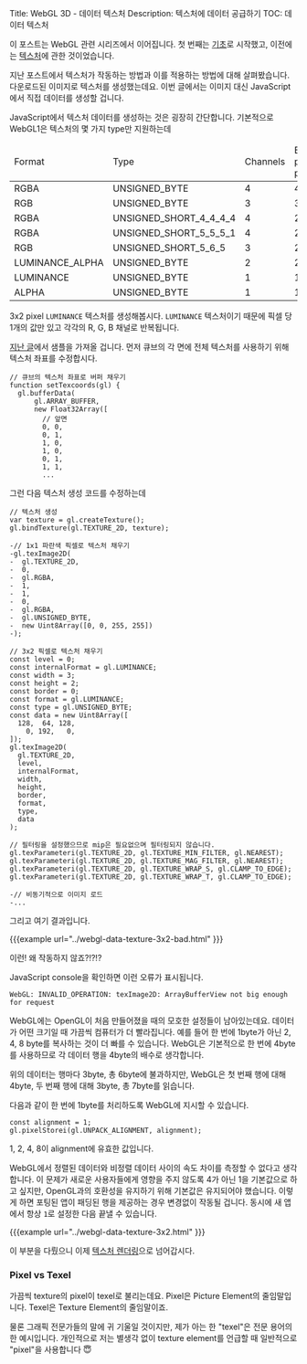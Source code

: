 Title: WebGL 3D - 데이터 텍스처
Description: 텍스처에 데이터 공급하기
TOC: 데이터 텍스처


이 포스트는 WebGL 관련 시리즈에서 이어집니다.
첫 번째는 [기초](webgl-fundamentals.html)로 시작했고, 이전에는 [텍스처](webgl-3d-textures.html)에 관한 것이었습니다.

지난 포스트에서 텍스처가 작동하는 방법과 이를 적용하는 방법에 대해 살펴봤습니다.
다운로드된 이미지로 텍스처를 생성했는데요.
이번 글에서는 이미지 대신 JavaScript에서 직접 데이터를 생성할 겁니다.

JavaScript에서 텍스처 데이터를 생성하는 것은 굉장히 간단합니다.
기본적으로 WebGL1은 텍스처의 몇 가지 type만 지원하는데

<div class="webgl_center">
  <table class="tabular-data tabular-data1">
    <thead>
      <tr><td>Format</td><td>Type</td><td>Channels</td><td>Bytes per pixel</td></tr>
    </thead>
    <tbody>
      <tr><td>RGBA</td><td>UNSIGNED_BYTE</td><td>4</td><td>4</td></tr>
      <tr><td>RGB</td><td>UNSIGNED_BYTE</td><td>3</td><td>3</td></tr>
      <tr><td>RGBA</td><td>UNSIGNED_SHORT_4_4_4_4</td><td>4</td><td>2</td></tr>
      <tr><td>RGBA</td><td>UNSIGNED_SHORT_5_5_5_1</td><td>4</td><td>2</td></tr>
      <tr><td>RGB</td><td>UNSIGNED_SHORT_5_6_5</td><td>3</td><td>2</td></tr>
      <tr><td>LUMINANCE_ALPHA</td><td>UNSIGNED_BYTE</td><td>2</td><td>2</td></tr>
      <tr><td>LUMINANCE</td><td>UNSIGNED_BYTE</td><td>1</td><td>1</td></tr>
      <tr><td>ALPHA</td><td>UNSIGNED_BYTE</td><td>1</td><td>1</td></tr>
    </tbody>
  </table>
</div>

3x2 pixel `LUMINANCE` 텍스처를 생성해봅시다.
`LUMINANCE` 텍스처이기 때문에 픽셀 당 1개의 값만 있고 각각의 R, G, B 채널로 반복됩니다.

[지난 글](webgl-3d-textures.html)에서 샘플을 가져올 겁니다.
먼저 큐브의 각 면에 전체 텍스처를 사용하기 위해 텍스처 좌표를 수정합시다.

```
// 큐브의 텍스처 좌표로 버퍼 채우기
function setTexcoords(gl) {
  gl.bufferData(
      gl.ARRAY_BUFFER,
      new Float32Array([
        // 앞면
        0, 0,
        0, 1,
        1, 0,
        1, 0,
        0, 1,
        1, 1,
        ...
```

그런 다음 텍스처 생성 코드를 수정하는데

```
// 텍스처 생성
var texture = gl.createTexture();
gl.bindTexture(gl.TEXTURE_2D, texture);

-// 1x1 파란색 픽셀로 텍스처 채우기
-gl.texImage2D(
-  gl.TEXTURE_2D,
-  0,
-  gl.RGBA,
-  1,
-  1,
-  0,
-  gl.RGBA,
-  gl.UNSIGNED_BYTE,
-  new Uint8Array([0, 0, 255, 255])
-);

// 3x2 픽셀로 텍스처 채우기
const level = 0;
const internalFormat = gl.LUMINANCE;
const width = 3;
const height = 2;
const border = 0;
const format = gl.LUMINANCE;
const type = gl.UNSIGNED_BYTE;
const data = new Uint8Array([
  128,  64, 128,
    0, 192,   0,
]);
gl.texImage2D(
  gl.TEXTURE_2D,
  level,
  internalFormat,
  width,
  height,
  border,
  format,
  type,
  data
);

// 필터링을 설정했으므로 mip은 필요없으며 필터링되지 않습니다.
gl.texParameteri(gl.TEXTURE_2D, gl.TEXTURE_MIN_FILTER, gl.NEAREST);
gl.texParameteri(gl.TEXTURE_2D, gl.TEXTURE_MAG_FILTER, gl.NEAREST);
gl.texParameteri(gl.TEXTURE_2D, gl.TEXTURE_WRAP_S, gl.CLAMP_TO_EDGE);
gl.texParameteri(gl.TEXTURE_2D, gl.TEXTURE_WRAP_T, gl.CLAMP_TO_EDGE);

-// 비동기적으로 이미지 로드
-...
```

그리고 여기 결과입니다.

{{{example url="../webgl-data-texture-3x2-bad.html" }}}

이런! 왜 작동하지 않죠?!?!?

JavaScript console을 확인하면 이런 오류가 표시됩니다.

```
WebGL: INVALID_OPERATION: texImage2D: ArrayBufferView not big enough for request
```

WebGL에는 OpenGL이 처음 만들어졌을 때의 모호한 설정들이 남아있는데요.
데이터가 어떤 크기일 때 가끔씩 컴퓨터가 더 빨라집니다.
예를 들어 한 번에 1byte가 아닌 2, 4, 8 byte를 복사하는 것이 더 빠를 수 있습니다.
WebGL은 기본적으로 한 번에 4byte를 사용하므로 각 데이터 행을 4byte의 배수로 생각합니다.

위의 데이터는 행마다 3byte, 총 6byte에 불과하지만, WebGL은 첫 번째 행에 대해 4byte, 두 번째 행에 대해 3byte, 총 7byte를 읽습니다.

다음과 같이 한 번에 1byte를 처리하도록 WebGL에 지시할 수 있습니다.

    const alignment = 1;
    gl.pixelStorei(gl.UNPACK_ALIGNMENT, alignment);

1, 2, 4, 8이 alignment에 유효한 값입니다.

WebGL에서 정렬된 데이터와 비정렬 데이터 사이의 속도 차이를 측정할 수 없다고 생각합니다.
이 문제가 새로운 사용자들에게 영향을 주지 않도록 4가 아닌 1을 기본값으로 하고 싶지만, OpenGL과의 호환성을 유지하기 위해 기본값은 유지되어야 했습니다.
이렇게 하면 포팅된 앱이 패딩된 행을 제공하는 경우 변경없이 작동될 겁니다.
동시에 새 앱에서 항상 `1`로 설정한 다음 끝낼 수 있습니다.

{{{example url="../webgl-data-texture-3x2.html" }}}

이 부분을 다뤘으니 이제 [텍스처 렌더링](webgl-render-to-texture.html)으로 넘어갑시다.

<div class="webgl_bottombar">
<h3>Pixel vs Texel</h3>
<p>
가끔씩 texture의 pixel이 texel로 불리는데요.
Pixel은 Picture Element의 줄임말입니다.
Texel은 Texture Element의 줄임말이죠.
</p>
<p>
물론 그래픽 전문가들의 말에 귀 기울일 것이지만, 제가 아는 한 "texel"은 전문 용어의 한 예시입니다.
개인적으로 저는 별생각 없이 texture element를 언급할 때 일반적으로 "pixel"을 사용합니다 &#x1f607;
</p>
</div>

